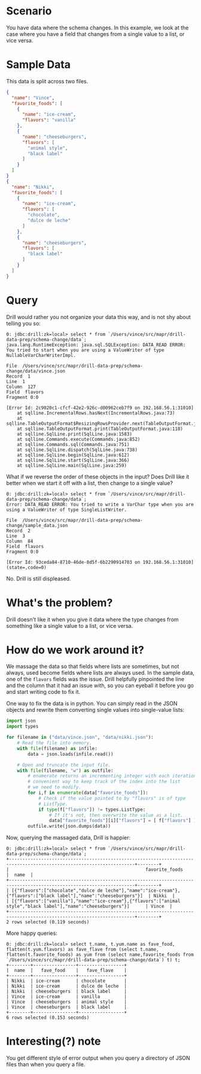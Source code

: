 # Scenario

You have data where the schema changes. In this example, we look at the case where you have a field that changes from a single value to a list, or vice versa.

# Sample Data

This data is split across two files.

```json
{
  "name": "Vince",
  "favorite_foods": [
    {
      "name": "ice-cream",
      "flavors": "vanilla"
    },
    {
      "name": "cheeseburgers",
      "flavors": [
        "animal style",
        "black label"
      ]
    }
  ]
}
{
  "name": "Nikki",
  "favorite_foods": [
    {
      "name": "ice-cream",
      "flavors": [
        "chocolate",
        "dulce de leche"
      ]
    },
    {
      "name": "cheeseburgers",
      "flavors": [
        "black label"
      ]
    }
  ]
}
```

# Query

Drill would rather you not organize your data this way, and is not shy about telling you so:

```
0: jdbc:drill:zk=local> select * from `/Users/vince/src/mapr/drill-data-prep/schema-change/data`;
java.lang.RuntimeException: java.sql.SQLException: DATA_READ ERROR: You tried to start when you are using a ValueWriter of type NullableVarCharWriterImpl.

File  /Users/vince/src/mapr/drill-data-prep/schema-change/data/vince.json
Record  1
Line  1
Column  127
Field  flavors
Fragment 0:0

[Error Id: 2c9020c1-cfcf-42e2-926c-d00962ceb7f9 on 192.168.56.1:31010]
	at sqlline.IncrementalRows.hasNext(IncrementalRows.java:73)
	at sqlline.TableOutputFormat$ResizingRowsProvider.next(TableOutputFormat.java:87)
	at sqlline.TableOutputFormat.print(TableOutputFormat.java:118)
	at sqlline.SqlLine.print(SqlLine.java:1583)
	at sqlline.Commands.execute(Commands.java:852)
	at sqlline.Commands.sql(Commands.java:751)
	at sqlline.SqlLine.dispatch(SqlLine.java:738)
	at sqlline.SqlLine.begin(SqlLine.java:612)
	at sqlline.SqlLine.start(SqlLine.java:366)
	at sqlline.SqlLine.main(SqlLine.java:259)
```


What if we reverse the order of these objects in the input? Does Drill like it better when we start it off with a list, then change to a single value?

```
0: jdbc:drill:zk=local> select * from `/Users/vince/src/mapr/drill-data-prep/schema-change/data`;
Error: DATA_READ ERROR: You tried to write a VarChar type when you are using a ValueWriter of type SingleListWriter.

File  /Users/vince/src/mapr/drill-data-prep/schema-change/sample_data.json
Record  2
Line  3
Column  84
Field  flavors
Fragment 0:0

[Error Id: 93ceda84-8710-46de-8d5f-6b2290914703 on 192.168.56.1:31010] (state=,code=0)
```

No. Drill is still displeased.

# What's the problem?

Drill doesn't like it when you give it data where the type changes from something like a single value to a list, or vice versa. 

# How do we work around it?

We massage the data so that fields where lists are sometimes, but not always, used become fields where lists are always used. In the sample data, one of the `flavors` fields was the issue. Drill helpfully pinpointed the line and the column that it had an issue with, so you can eyeball it before you go and start writing code to fix it.

One way to fix the data is in python. You can simply read in the JSON objects and rewrite them converting single values into single-value lists:

```python
import json
import types

for filename in ("data/vince.json", "data/nikki.json"):
	# Read the file into memory.
	with file(filename) as infile:
		data = json.loads(infile.read())

	# Open and truncate the input file.
	with file(filename, "w") as outfile:
		# enumerate returns an incrementing integer with each iteration.
		# convenient way to keep track of the index into the list
		# we need to modify.
		for i,f in enumerate(data["favorite_foods"]):
			# Check if the value pointed to by "flavors" is of type
			# ListType.
		    if type(f["flavors"]) != types.ListType:
		    	# If it's not, then overwrite the value as a list.
				data["favorite_foods"][i]["flavors"] = [ f["flavors"] ]
		outfile.write(json.dumps(data))
```

Now, querying the massaged data, Drill is happier:

```
0: jdbc:drill:zk=local> select * from `/Users/vince/src/mapr/drill-data-prep/schema-change/data`;
+---------------------------------------------------------------------------------------------------------------------+--------+
|                                                   favorite_foods                                                    |  name  |
+---------------------------------------------------------------------------------------------------------------------+--------+
| [{"flavors":["chocolate","dulce de leche"],"name":"ice-cream"},{"flavors":["black label"],"name":"cheeseburgers"}]  | Nikki  |
| [{"flavors":["vanilla"],"name":"ice-cream"},{"flavors":["animal style","black label"],"name":"cheeseburgers"}]      | Vince  |
+---------------------------------------------------------------------------------------------------------------------+--------+
2 rows selected (0.119 seconds)
```

More happy queries:

```
0: jdbc:drill:zk=local> select t.name, t.yum.name as fave_food, flatten(t.yum.flavors) as fave_flave from (select t.name, flatten(t.favorite_foods) as yum from (select name,favorite_foods from `/Users/vince/src/mapr/drill-data-prep/schema-change/data`) t) t;
+--------+----------------+-----------------+
|  name  |   fave_food    |   fave_flave    |
+--------+----------------+-----------------+
| Nikki  | ice-cream      | chocolate       |
| Nikki  | ice-cream      | dulce de leche  |
| Nikki  | cheeseburgers  | black label     |
| Vince  | ice-cream      | vanilla         |
| Vince  | cheeseburgers  | animal style    |
| Vince  | cheeseburgers  | black label     |
+--------+----------------+-----------------+
6 rows selected (0.153 seconds)
```


# Interesting(?) note

You get different style of error output when you query a directory of JSON files than when you query a file.

